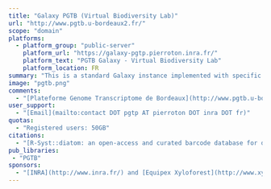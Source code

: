 ```yaml
---
title: "Galaxy PGTB (Virtual Biodiversity Lab)"
url: "http://www.pgtb.u-bordeaux2.fr/"
scope: "domain"
platforms:
  - platform_group: "public-server"
    platform_url: "https://galaxy-pgtp.pierroton.inra.fr/"
    platform_text: "PGTB Galaxy - Virtual Biodiversity Lab"
    platform_location: FR
summary: "This is a standard Galaxy instance implemented with specific tools for Biodiversity (Biodiversity Virtual Lab) and NGS (Ion Torrent from the PGTB facility) analysis."
image: "pgtb.png"
comments:
  - "[Plateforme Genome Transcriptome de Bordeaux](http://www.pgtb.u-bordeaux2.fr/)"
user_support:
  - "[Email](mailto:contact DOT pgtp AT pierroton DOT inra DOT fr)"
quotas:
  - "Registered users: 50GB"
citations:
  - "[R-Syst::diatom: an open-access and curated barcode database for diatoms and freshwater monitoring](https://doi.org/10.1093/database/baw016), Frédéric Rimet Philippe Chaumeil François Keck Lenaïg Kermarrec Valentin Vasselon Maria Kahlert Alain Franc Agnès Bouchez. *Database*, Volume 2016, 1 January 2016, baw016, doi:10.1093/database/baw016"
pub_libraries:
 - "PGTB"
sponsors:
  - "[INRA](http://www.inra.fr/) and [Equipex Xyloforest](http://www.xyloforest.org/) and [Labex CEBA](http://www.labex-ceba.fr/) and [Plateforme Genome Transcriptome de Bordeaux](http://www.pgtb.u-bordeaux2.fr/)"
---
```

